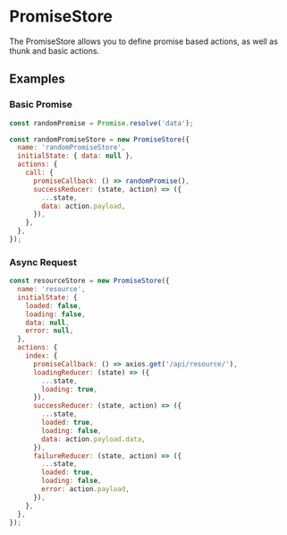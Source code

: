 # PromiseStore
The PromiseStore allows you to define promise based actions, as well as thunk
and basic actions.

## Examples
### Basic Promise
```javascript
const randomPromise = Promise.resolve('data');

const randomPromiseStore = new PromiseStore({
  name: 'randomPromiseStore',
  initialState: { data: null },
  actions: {
    call: {
      promiseCallback: () => randomPromise(),
      successReducer: (state, action) => ({
        ...state,
        data: action.payload,
      }),
    },
  },
});
```

### Async Request
```javascript
const resourceStore = new PromiseStore({
  name: 'resource',
  initialState: {
    loaded: false,
    loading: false,
    data: null,
    error: null,
  },
  actions: {
    index: {
      promiseCallback: () => axios.get('/api/resource/'),
      loadingReducer: (state) => ({
        ...state,
        loading: true,
      }),
      successReducer: (state, action) => ({
        ...state,
        loaded: true,
        loading: false,
        data: action.payload.data,
      }),
      failureReducer: (state, action) => ({
        ...state,
        loaded: true,
        loading: false,
        error: action.payload,
      }),
    },
  },
});
```
